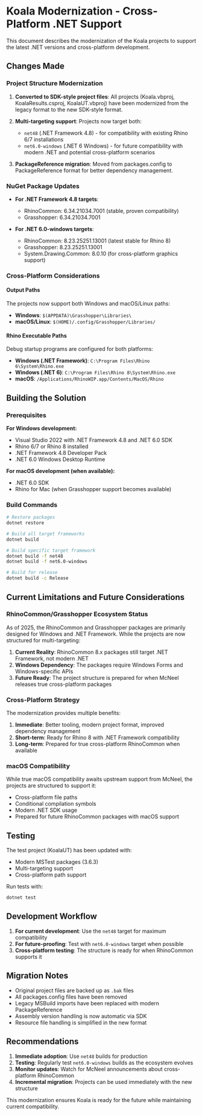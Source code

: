 # Koala Modernization - Cross-Platform .NET Support

This document describes the modernization of the Koala projects to support the latest .NET versions and cross-platform development.

## Changes Made

### Project Structure Modernization

1. **Converted to SDK-style project files**: All projects (Koala.vbproj, KoalaResults.csproj, KoalaUT.vbproj) have been modernized from the legacy format to the new SDK-style format.

2. **Multi-targeting support**: Projects now target both:
   - `net48` (.NET Framework 4.8) - for compatibility with existing Rhino 6/7 installations
   - `net6.0-windows` (.NET 6 Windows) - for future compatibility with modern .NET and potential cross-platform scenarios

3. **PackageReference migration**: Moved from packages.config to PackageReference format for better dependency management.

### NuGet Package Updates

- **For .NET Framework 4.8 targets**:
  - RhinoCommon: 6.34.21034.7001 (stable, proven compatibility)
  - Grasshopper: 6.34.21034.7001

- **For .NET 6.0-windows targets**:
  - RhinoCommon: 8.23.25251.13001 (latest stable for Rhino 8)
  - Grasshopper: 8.23.25251.13001
  - System.Drawing.Common: 8.0.10 (for cross-platform graphics support)

### Cross-Platform Considerations

#### Output Paths
The projects now support both Windows and macOS/Linux paths:
- **Windows**: `$(APPDATA)\Grasshopper\Libraries\`
- **macOS/Linux**: `$(HOME)/.config/Grasshopper/Libraries/`

#### Rhino Executable Paths
Debug startup programs are configured for both platforms:
- **Windows (.NET Framework)**: `C:\Program Files\Rhino 6\System\Rhino.exe`
- **Windows (.NET 6)**: `C:\Program Files\Rhino 8\System\Rhino.exe`
- **macOS**: `/Applications/RhinoWIP.app/Contents/MacOS/Rhino`

## Building the Solution

### Prerequisites

**For Windows development:**
- Visual Studio 2022 with .NET Framework 4.8 and .NET 6.0 SDK
- Rhino 6/7 or Rhino 8 installed
- .NET Framework 4.8 Developer Pack
- .NET 6.0 Windows Desktop Runtime

**For macOS development (when available):**
- .NET 6.0 SDK
- Rhino for Mac (when Grasshopper support becomes available)

### Build Commands

```bash
# Restore packages
dotnet restore

# Build all target frameworks
dotnet build

# Build specific target framework
dotnet build -f net48
dotnet build -f net6.0-windows

# Build for release
dotnet build -c Release
```

## Current Limitations and Future Considerations

### RhinoCommon/Grasshopper Ecosystem Status

As of 2025, the RhinoCommon and Grasshopper packages are primarily designed for Windows and .NET Framework. While the projects are now structured for multi-targeting:

1. **Current Reality**: RhinoCommon 8.x packages still target .NET Framework, not modern .NET
2. **Windows Dependency**: The packages require Windows Forms and Windows-specific APIs
3. **Future Ready**: The project structure is prepared for when McNeel releases true cross-platform packages

### Cross-Platform Strategy

The modernization provides multiple benefits:

1. **Immediate**: Better tooling, modern project format, improved dependency management
2. **Short-term**: Ready for Rhino 8 with .NET Framework compatibility
3. **Long-term**: Prepared for true cross-platform RhinoCommon when available

### macOS Compatibility

While true macOS compatibility awaits upstream support from McNeel, the projects are structured to support it:

- Cross-platform file paths
- Conditional compilation symbols
- Modern .NET SDK usage
- Prepared for future RhinoCommon packages with macOS support

## Testing

The test project (KoalaUT) has been updated with:
- Modern MSTest packages (3.6.3)
- Multi-targeting support
- Cross-platform path support

Run tests with:
```bash
dotnet test
```

## Development Workflow

1. **For current development**: Use the `net48` target for maximum compatibility
2. **For future-proofing**: Test with `net6.0-windows` target when possible
3. **Cross-platform testing**: The structure is ready for when RhinoCommon supports it

## Migration Notes

- Original project files are backed up as `.bak` files
- All packages.config files have been removed
- Legacy MSBuild imports have been replaced with modern PackageReference
- Assembly version handling is now automatic via SDK
- Resource file handling is simplified in the new format

## Recommendations

1. **Immediate adoption**: Use `net48` builds for production
2. **Testing**: Regularly test `net6.0-windows` builds as the ecosystem evolves
3. **Monitor updates**: Watch for McNeel announcements about cross-platform RhinoCommon
4. **Incremental migration**: Projects can be used immediately with the new structure

This modernization ensures Koala is ready for the future while maintaining current compatibility.